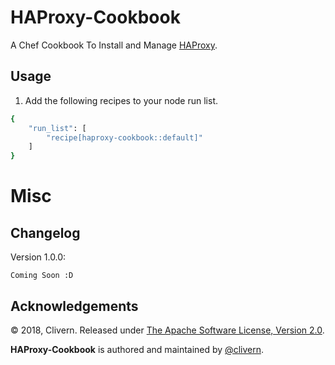 HAProxy-Cookbook
================

A Chef Cookbook To Install and Manage [HAProxy](https://www.consul.io/).

Usage
-----

1. Add the following recipes to your node run list.

```bash
{
    "run_list": [
        "recipe[haproxy-cookbook::default]"
    ]
}
```

Misc
====

Changelog
---------
Version 1.0.0:
```
Coming Soon :D
```

Acknowledgements
----------------

© 2018, Clivern. Released under [The Apache Software License, Version 2.0](http://www.apache.org/licenses/LICENSE-2.0.txt).

**HAProxy-Cookbook** is authored and maintained by [@clivern](http://github.com/clivern).
